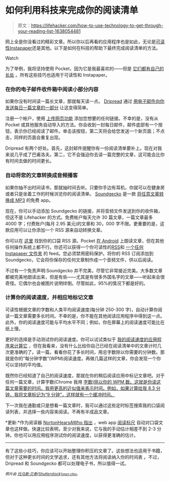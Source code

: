 # 如何利用科技来完成你的阅读清单

> 原文：<https://lifehacker.com/how-to-use-technology-to-get-through-your-reading-list-1638054481>

网上全是你没看过的精彩文章。所以你以后再看的应用程序也是如此，无论是[可读性](https://www.readability.com/)[Instapaper](https://www.instapaper.com/)还是其他。以下是如何在科技的帮助下最终完成阅读清单的方法。

Watch

为了举例，我将坚持使用 Pocket，因为它是我最喜欢的——但是 [它们都有自己的长处](https://lifehacker.com/read-later-apps-compared-pocket-vs-instapaper-vs-r-5894995) 。所有这些技巧也适用于可读性和 Instapaper。

### 在你的电子邮件收件箱中阅读小部分内容

如果你没有时间读一篇长文章，那就每天读一点。 [Dripread](http://www.dripread.com/) 通过 [用电子邮件向你发送每日一篇文章的一部分](https://lifehacker.com/dripread-splits-articles-into-daily-email-installments-1589163458) 让这变得简单。

注册一个帐户，使用 [上传网页功能](http://www.dripread.com/webPageFetch) 添加您想要的任何链接。不幸的是，没有从 Pocket 或其他服务自动导入的方法。你会收到一封每日邮件，邮件底部有一个按钮，表示你已经阅读了邮件。单击该按钮，第二天将会给您发送一个新页面；不点击，同样的页面会重复出现。

Dripread 有两个好处。首先，这封邮件提醒你有一份阅读清单要补上。现在对我来说几乎成了巴甫洛夫。第二，它不会强迫你去读一篇完整的文章，这可能会比你有时间去做的时间更长。

### 自动将您的文章转换成音频播客

如果你抽不出时间读书，那就抽时间去听。只要你手边有耳机，你就可以在健身房或者只是坐着工作的时候浏览你的阅读清单。 [Soundgecko](http://soundgecko.com/) 是一款 [将任意文章转换成 MP3](https://lifehacker.com/soundgecko-converts-any-article-into-an-mp3-and-syncs-w-5927326) 的免费 app。

现在，你可以手动添加 Soundgecko 的链接，并将音频文件发送到你的收件箱，但这不是 Lifehacker 的方式。免费帐户每天允许 30 篇文章，一篇文章最多 4000 字；付费账户(每月 2.95 美元)的文章和 30，000 字不限。更重要的是，这款应用可以让你添加一个 RSS 源来自动转换文章。

你可以在 [这里](https://getpocket.com/privacy_controls/) 找到你的口袋 RSS 源。Pocket [在 Android](http://lifehacker.com/pocket-for-android-reads-your-articles-out-loud-to-you-30770503) 上朗读文章，但在其他任何操作系统上都不行。你还可以获得一个你可读性的[RSS](http://help.readability.com/customer/portal/articles/254211-are-there-rss-feeds-for-my-reading-list-)和 [一个任何 Instapaper 文件夹](http://theblogologist.com/2014/03/how-to-get-an-rss-feed-from-an-instapaper-folder/) 的 feed。您必须禁用密码保护。将你的 RSS 订阅添加到 Soundgecko，它会将你保存的任何文章制作成一个音频文件，供以后阅读。

不过有一个免责声明:Soundgecko 并不完美，尽管它非常接近完美。大多数文章都被完美地朗读出来，但是有些——尤其是有很多外国名字的文章——听起来会很奇怪。它偶尔也会被图片说明绊倒。尽管如此，95%的情况下都是好的。

### 计算你的阅读速度，并相应地标记文章

可读性根据文章的字数和人类平均阅读速度(每分钟 250-300 字)，自动计算你阅读一篇文章需要多长时间。不幸的是，你不能在其他阅读应用程序中得到这一点。此外，你的阅读速度可能与平均水平不同；例如，你在屏幕上的阅读速度可能比在纸上慢。

更好的选择是手动测试你的阅读速度。你可以试试类似于 [我的阅读速度的应用程序来计算它](http://www.myreadspeed.com/calculate/) ，但在我看来，没有什么比给你自己已经在阅读清单中的文章计时几次更准确的了。读一篇，看看你花了多长时间，用总字数除以你需要的分钟数。那就是你的“每分钟字数”(WPM)阅读速度。再做几篇这样的文章，你会发现一个你可以坚持的平均值。

既然你已经知道了自己的阅读速度，那就在你的稍后阅读应用中标记文章吧。对于任何一篇文章，计算字数(Chrome 我用 [字数)除以你的 WPM 数。这就是你读这篇文章需要的时间。我用更高的近似值来表示时间。例如，如果计算给我 8.3 分钟，我将文章标记为“9 分钟”，这样就有一个缓冲时间。](https://chrome.google.com/webstore/detail/word-count/kmndjoipobjfjbhocpoeejjimchnbjje)

下一次我在通勤或只是想看一篇文章时，我可以通过这些定时标签搜索我的口袋阅读列表，并选择一些内容来阅读。不再有半成品文章。

*更新:*作为阅读器 [NortonHearsAWho 指出](http://lifehacker.com/for-length-of-articles-in-pocket-i-use-the-service-rea-1638152366) ，web app [阅读标尺](http://readruler.com/) 自动对口袋文章也这样做。快速比较表明，至少对我来说，它与我的手动估计相差不到 2-3 分钟。你也可以用应用程序测试你的阅读速度，以获得更准确的估计。

* * *

有了这些小技巧，你应该可以开始整理你积压的文章了。这些想法也适用于书籍，但对于这种更长时间的文学追求，还有其他方法将阅读纳入你的时间表 。不过，Dripread 和 Soundgecko 都可以处理电子书，所以值得一试。

*<small>照片由</small>* [*<small>托马斯·贝希(Shutterstock)</small>*](http://www.shutterstock.com/pic.mhtml?id=191458202&src=id)*<small></small>*<small>[*<small>open clips</small>*](http://pixabay.com/en/motherboard-circuit-diagram-circuit-152501/)<small>。</small></small>

<small></small>